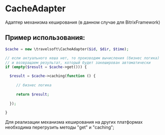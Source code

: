 # CacheAdapter
Адаптер механизма кеширования (в данном случае для BitrixFramework)

## Пример использования:
```php
$cache = new \travelsoft\CacheAdapter($id, $dir, $time);

// если актуального кеша нет, то производим вычисления (бизнес логика) в функции обратного вызова
// и возвращаем результат, который будет закеширован автоматически
if (empty($result = $cache->get())) {

  $result = $cache->caching(function () {
     
     // бизнес логика
     
     return $result;
    
  });
  
}
```
Для реализации механизма кеширования на других платформах необходима перегрузить методы "get" и "caching"; 
